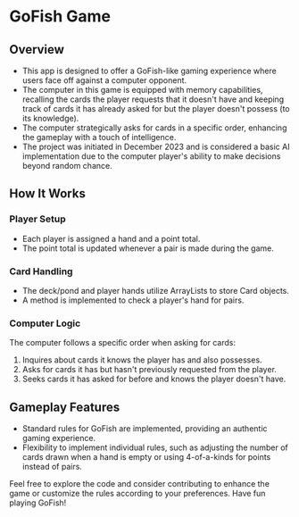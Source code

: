 # GoFish Game

## Overview

- This app is designed to offer a GoFish-like gaming experience where users face off against a computer opponent.
- The computer in this game is equipped with memory capabilities, recalling the cards the player requests that it doesn't have and keeping track of cards it has already asked for but the player doesn't possess (to its knowledge).
- The computer strategically asks for cards in a specific order, enhancing the gameplay with a touch of intelligence.
- The project was initiated in December 2023 and is considered a basic AI implementation due to the computer player's ability to make decisions beyond random chance.

## How It Works

### Player Setup
- Each player is assigned a hand and a point total.
- The point total is updated whenever a pair is made during the game.

### Card Handling
- The deck/pond and player hands utilize ArrayLists to store Card objects.
- A method is implemented to check a player's hand for pairs.

### Computer Logic
The computer follows a specific order when asking for cards:
  1. Inquires about cards it knows the player has and also possesses.
  2. Asks for cards it has but hasn't previously requested from the player.
  3. Seeks cards it has asked for before and knows the player doesn't have.

## Gameplay Features

- Standard rules for GoFish are implemented, providing an authentic gaming experience.
- Flexibility to implement individual rules, such as adjusting the number of cards drawn when a hand is empty or using 4-of-a-kinds for points instead of pairs.

Feel free to explore the code and consider contributing to enhance the game or customize the rules according to your preferences. Have fun playing GoFish!
